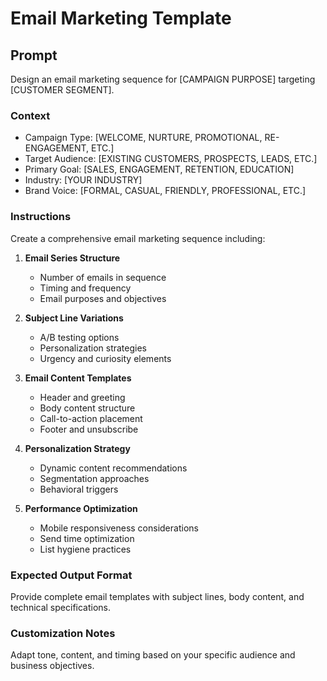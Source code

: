 # Email Marketing Template

## Prompt
Design an email marketing sequence for [CAMPAIGN PURPOSE] targeting [CUSTOMER SEGMENT].

### Context
- Campaign Type: [WELCOME, NURTURE, PROMOTIONAL, RE-ENGAGEMENT, ETC.]
- Target Audience: [EXISTING CUSTOMERS, PROSPECTS, LEADS, ETC.]
- Primary Goal: [SALES, ENGAGEMENT, RETENTION, EDUCATION]
- Industry: [YOUR INDUSTRY]
- Brand Voice: [FORMAL, CASUAL, FRIENDLY, PROFESSIONAL, ETC.]

### Instructions
Create a comprehensive email marketing sequence including:

1. **Email Series Structure**
   - Number of emails in sequence
   - Timing and frequency
   - Email purposes and objectives

2. **Subject Line Variations**
   - A/B testing options
   - Personalization strategies
   - Urgency and curiosity elements

3. **Email Content Templates**
   - Header and greeting
   - Body content structure
   - Call-to-action placement
   - Footer and unsubscribe

4. **Personalization Strategy**
   - Dynamic content recommendations
   - Segmentation approaches
   - Behavioral triggers

5. **Performance Optimization**
   - Mobile responsiveness considerations
   - Send time optimization
   - List hygiene practices

### Expected Output Format
Provide complete email templates with subject lines, body content, and technical specifications.

### Customization Notes
Adapt tone, content, and timing based on your specific audience and business objectives.